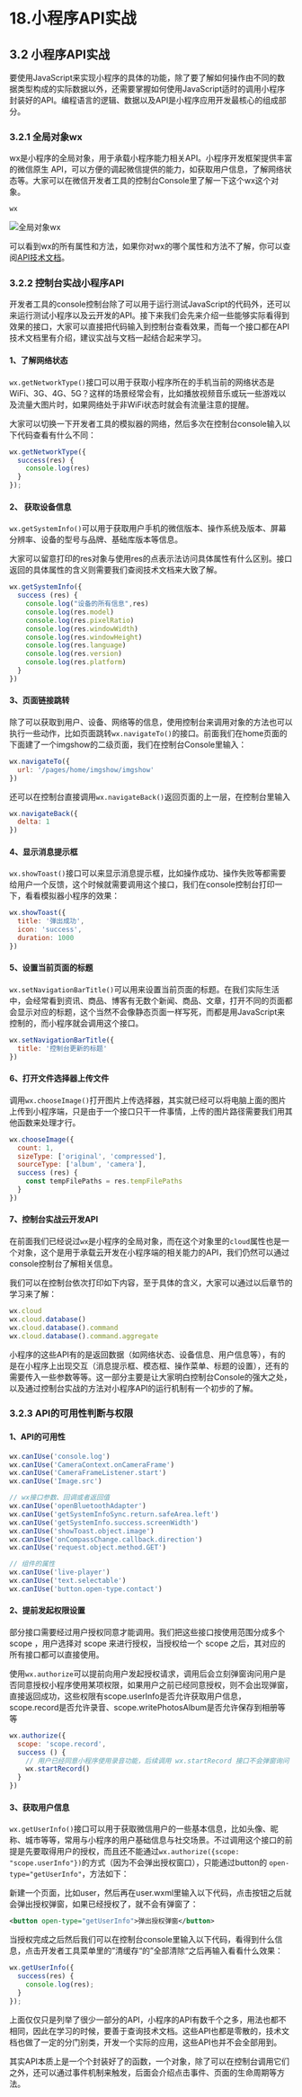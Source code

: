 # 18.小程序API实战

## 3.2 小程序API实战
要使用JavaScript来实现小程序的具体的功能，除了要了解如何操作由不同的数据类型构成的实际数据以外，还需要掌握如何使用JavaScript适时的调用小程序封装好的API。编程语言的逻辑、数据以及API是小程序应用开发最核心的组成部分。

### 3.2.1 全局对象wx
wx是小程序的全局对象，用于承载小程序能力相关API。小程序开发框架提供丰富的微信原生 API，可以方便的调起微信提供的能力，如获取用户信息，了解网络状态等。大家可以在微信开发者工具的控制台Console里了解一下这个wx这个对象。

```javascript	
wx
```
![全局对象wx](./images/12066a240bca208627e664dcc234fdae.png )

可以看到wx的所有属性和方法，如果你对wx的哪个属性和方法不了解，你可以查阅[API技术文档](https://developers.weixin.qq.com/miniprogram/dev/api/)。

### 3.2.2 控制台实战小程序API
开发者工具的console控制台除了可以用于运行测试JavaScript的代码外，还可以来运行测试小程序以及云开发的API。接下来我们会先来介绍一些能够实际看得到效果的接口，大家可以直接把代码输入到控制台查看效果，而每一个接口都在API技术文档里有介绍，建议实战与文档一起结合起来学习。

#### 1、了解网络状态
`wx.getNetworkType()`接口可以用于获取小程序所在的手机当前的网络状态是WiFi、3G、4G、5G？这样的场景经常会有，比如播放视频音乐或玩一些游戏以及流量大图片时，如果网络处于非WiFi状态时就会有流量注意的提醒。

大家可以切换一下开发者工具的模拟器的网络，然后多次在控制台console输入以下代码查看有什么不同：
```javascript
wx.getNetworkType({
  success(res) {
    console.log(res)
  }
});
```

#### 2、 获取设备信息
`wx.getSystemInfo()`可以用于获取用户手机的微信版本、操作系统及版本、屏幕分辨率、设备的型号与品牌、基础库版本等信息。

大家可以留意打印的res对象与使用res的点表示法访问具体属性有什么区别。接口返回的具体属性的含义则需要我们查阅技术文档来大致了解。

```javascript
wx.getSystemInfo({
  success (res) {
    console.log("设备的所有信息",res)
    console.log(res.model)
    console.log(res.pixelRatio)
    console.log(res.windowWidth)
    console.log(res.windowHeight)
    console.log(res.language)
    console.log(res.version)
    console.log(res.platform)
  }
})
```
#### 3、页面链接跳转
除了可以获取到用户、设备、网络等的信息，使用控制台来调用对象的方法也可以执行一些动作，比如页面跳转`wx.navigateTo()`的接口。前面我们在home页面的下面建了一个imgshow的二级页面，我们在控制台Console里输入：
```javascript
wx.navigateTo({
  url: '/pages/home/imgshow/imgshow'
})
```
还可以在控制台直接调用`wx.navigateBack()`返回页面的上一层，在控制台里输入
```javascript
wx.navigateBack({
  delta: 1
})
```

#### 4、显示消息提示框
`wx.showToast()`接口可以来显示消息提示框，比如操作成功、操作失败等都需要给用户一个反馈，这个时候就需要调用这个接口，我们在console控制台打印一下，看看模拟器小程序的效果：
```javascript
wx.showToast({
  title: '弹出成功',
  icon: 'success',
  duration: 1000
})
```
#### 5、设置当前页面的标题
`wx.setNavigationBarTitle()`可以用来设置当前页面的标题。在我们实际生活中，会经常看到资讯、商品、博客有无数个新闻、商品、文章，打开不同的页面都会显示对应的标题，这个当然不会像静态页面一样写死，而都是用JavaScript来控制的，而小程序就会调用这个接口。
```javascript
wx.setNavigationBarTitle({
  title: '控制台更新的标题'
})
```
#### 6、打开文件选择器上传文件
调用`wx.chooseImage()`打开图片上传选择器，其实就已经可以将电脑上面的图片上传到小程序端，只是由于一个接口只干一件事情，上传的图片路径需要我们用其他函数来处理才行。
```javascript
wx.chooseImage({
  count: 1,
  sizeType: ['original', 'compressed'],
  sourceType: ['album', 'camera'],
  success (res) {
    const tempFilePaths = res.tempFilePaths
  }
})
```

#### 7、控制台实战云开发API
在前面我们已经说过`wx`是小程序的全局对象，而在这个对象里的`cloud`属性也是一个对象，这个是用于承载云开发在小程序端的相关能力的API，我们仍然可以通过console控制台了解相关信息。

我们可以在控制台依次打印如下内容，至于具体的含义，大家可以通过以后章节的学习来了解：
```javascript
wx.cloud
wx.cloud.database()
wx.cloud.database().command
wx.cloud.database().command.aggregate
```
小程序的这些API有的是返回数据（如网络状态、设备信息、用户信息等），有的是在小程序上出现交互（消息提示框、模态框、操作菜单、标题的设置），还有的需要传入一些参数等等。这一部分主要是让大家明白控制台Console的强大之处，以及通过控制台实战的方法对小程序API的运行机制有一个初步的了解。

### 3.2.3 API的可用性判断与权限
#### 1、API的可用性
```javascript
wx.canIUse('console.log')
wx.canIUse('CameraContext.onCameraFrame')
wx.canIUse('CameraFrameListener.start')
wx.canIUse('Image.src')

// wx接口参数、回调或者返回值
wx.canIUse('openBluetoothAdapter')
wx.canIUse('getSystemInfoSync.return.safeArea.left')
wx.canIUse('getSystemInfo.success.screenWidth')
wx.canIUse('showToast.object.image')
wx.canIUse('onCompassChange.callback.direction')
wx.canIUse('request.object.method.GET')

// 组件的属性
wx.canIUse('live-player')
wx.canIUse('text.selectable')
wx.canIUse('button.open-type.contact')
```



#### 2、提前发起权限设置
部分接口需要经过用户授权同意才能调用。我们把这些接口按使用范围分成多个scope ，用户选择对 scope 来进行授权，当授权给一个 scope 之后，其对应的所有接口都可以直接使用。

使用`wx.authorize`可以提前向用户发起授权请求，调用后会立刻弹窗询问用户是否同意授权小程序使用某项权限，如果用户之前已经同意授权，则不会出现弹窗，直接返回成功，这些权限有scope.userInfo是否允许获取用户信息，scope.record是否允许录音、scope.writePhotosAlbum是否允许保存到相册等等
```javascript
wx.authorize({
  scope: 'scope.record',
  success () {
    // 用户已经同意小程序使用录音功能，后续调用 wx.startRecord 接口不会弹窗询问
    wx.startRecord()
  }
})
```

#### 3、获取用户信息
`wx.getUserInfo()`接口可以用于获取微信用户的一些基本信息，比如头像、昵称、城市等等，常用与小程序的用户基础信息与社交场景。不过调用这个接口的前提是先要取得用户的授权，而且还不能通过`wx.authorize({scope: "scope.userInfo"})`的方式（因为不会弹出授权窗口），只能通过button的 `open-type="getUserInfo"`，方法如下：

新建一个页面，比如user，然后再在user.wxml里输入以下代码，点击按钮之后就会弹出授权弹窗，如果已经授权了，就不会有弹窗了：
```xml
<button open-type="getUserInfo">弹出授权弹窗</button>
```
当授权完成之后然后我们可以在控制台console里输入以下代码，看得到什么信息，点击开发者工具菜单里的”清缓存“的”全部清除“之后再输入看看什么效果：
```javascript
wx.getUserInfo({
  success(res) {
    console.log(res);
  }
});
```
上面仅仅只是列举了很少一部分的API，小程序的API有数千个之多，用法也都不相同，因此在学习的时候，要善于查询技术文档。这些API也都是零散的，技术文档也做了一定的分门别类，开发一个实际的应用，这些API也并不会全部用到。

其实API本质上是一个个封装好了的函数，一个对象，除了可以在控制台调用它们之外，还可以通过事件机制来触发，后面会介绍点击事件、页面的生命周期等方法。
